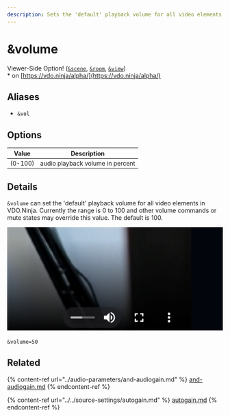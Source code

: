 ```yaml
---
description: Sets the 'default' playback volume for all video elements
---
```


# \&volume

Viewer-Side Option! ([`&scene`](../view-parameters/scene.md), [`&room`](../../general-settings/room.md), [`&view`](../view-parameters/view.md))\
\* on [https://vdo.ninja/alpha/](https://vdo.ninja/alpha/)

## Aliases

* `&vol`

## Options

| Value   | Description                      |
| ------- | -------------------------------- |
| (0-100) | audio playback volume in percent |

## Details

`&volume` can set the 'default' playback volume for all video elements in VDO.Ninja. Currently the range is 0 to 100 and other volume commands or mute states may override this value. The default is 100.

![](<../../.gitbook/assets/image (6).png>)

`&volume=50`

## Related

{% content-ref url="../audio-parameters/and-audiogain.md" %}
[and-audiogain.md](../audio-parameters/and-audiogain.md)
{% endcontent-ref %}

{% content-ref url="../../source-settings/autogain.md" %}
[autogain.md](../../source-settings/autogain.md)
{% endcontent-ref %}

